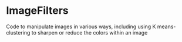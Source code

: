 # ImageFilters
Code to manipulate images in various ways, including using K means-clustering to sharpen or reduce the colors within an image
